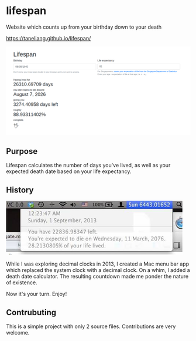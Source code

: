 # lifespan

Website which counts up from your birthday down to your death

<https://taneliang.github.io/lifespan/>

![Screenshot](Screenshot.png)

## Purpose

Lifespan calculates the number of days you've lived, as well as your expected death date based on your life expectancy.

## History

![Historical Screenshot](HistoricalScreenshot.jpg)

While I was exploring decimal clocks in 2013, I created a Mac menu bar app which replaced the system clock with a decimal clock. On a whim, I added a death date calculator. The resulting countdown made me ponder the nature of existence.

Now it's your turn. Enjoy!

## Contrubuting

This is a simple project with only 2 source files. Contributions are very welcome.
